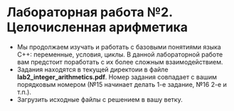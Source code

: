 # Лабораторная работа №2. Целочисленная арифметика

- Мы продолжаем изучать и работать с базовыми понятиями языка C++: переменные, условия, циклы. В данной лабораторной работе вам предстоит поработать с их более сложным взаимодействием. 
- Задания находятся в текущей директоии в файле **lab2_integer_arithmetics.pdf**. Номер задания совпадает с вашим порядковым номером (№15 начинает делать 1-е задание, №16 2-е и т.п.).
- Загрузить исходные файлы с решением в вашу ветку.